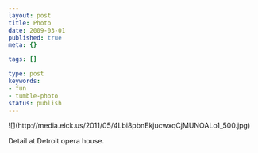 ```yaml
---
layout: post
title: Photo
date: 2009-03-01
published: true
meta: {}

tags: []

type: post
keywords:
- fun
- tumble-photo
status: publish
---
```

<div class="figure">            ![](http://media.eick.us/2011/05/4Lbi8pbnEkjucwxqCjMUNOALo1_500.jpg)        </div>

Detail at Detroit opera house.

